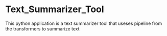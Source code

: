 # Text_Summarizer_Tool


This python application is a text summarizer tool that useses pipeline from the transformers to summarize text

